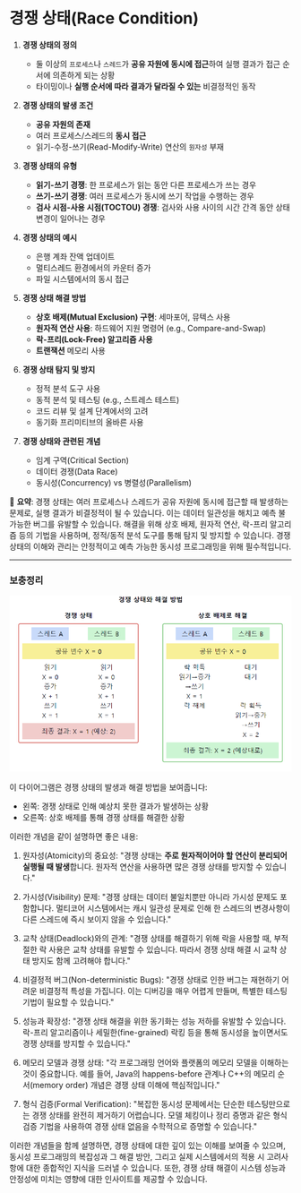 # 경쟁 상태(Race Condition)


1. **경쟁 상태의 정의**
    - 둘 이상의 `프로세스`나 `스레드`가 **공유 자원에 동시에 접근**하여 실행 결과가 접근 순서에 의존하게 되는 상황
    - 타이밍이나 **실행 순서에 따라 결과가 달라질 수 있는** 비결정적인 동작


2. **경쟁 상태의 발생 조건**
    - **공유 자원의 존재**
    - 여러 프로세스/스레드의 **동시 접근**
    - 읽기-수정-쓰기(Read-Modify-Write) 연산의 `원자성` 부재


3. **경쟁 상태의 유형**
    - **읽기-쓰기 경쟁**: 한 프로세스가 읽는 동안 다른 프로세스가 쓰는 경우
    - **쓰기-쓰기 경쟁**: 여러 프로세스가 동시에 쓰기 작업을 수행하는 경우
    - **검사 시점-사용 시점(TOCTOU) 경쟁**: 검사와 사용 사이의 시간 간격 동안 상태 변경이 일어나는 경우


4. **경쟁 상태의 예시**
    - 은행 계좌 잔액 업데이트
    - 멀티스레드 환경에서의 카운터 증가
    - 파일 시스템에서의 동시 접근


5. **경쟁 상태 해결 방법**
    - **상호 배제(Mutual Exclusion) 구현**: 세마포어, 뮤텍스 사용
    - **원자적 연산 사용**: 하드웨어 지원 명령어 (e.g., Compare-and-Swap)
    - **락-프리(Lock-Free) 알고리즘 사용**
    - **트랜잭션** 메모리 사용


6. **경쟁 상태 탐지 및 방지**
    - 정적 분석 도구 사용
    - 동적 분석 및 테스팅 (e.g., 스트레스 테스트)
    - 코드 리뷰 및 설계 단계에서의 고려
    - 동기화 프리미티브의 올바른 사용


7. **경쟁 상태와 관련된 개념**
    - 임계 구역(Critical Section)
    - 데이터 경쟁(Data Race)
    - 동시성(Concurrency) vs 병렬성(Parallelism)


📌 **요약**: 경쟁 상태는 여러 프로세스나 스레드가 공유 자원에 동시에 접근할 때 발생하는 문제로, 실행 결과가 비결정적이 될 수 있습니다. 이는 데이터 일관성을 해치고 예측 불가능한 버그를 유발할 수 있습니다. 해결을 위해 상호 배제, 원자적 연산, 락-프리 알고리즘 등의 기법을 사용하며, 정적/동적 분석 도구를 통해 탐지 및 방지할 수 있습니다. 경쟁 상태의 이해와 관리는 안정적이고 예측 가능한 동시성 프로그래밍을 위해 필수적입니다.

___
### 보충정리

![img.png](경쟁상태해결방법.png)


이 다이어그램은 경쟁 상태의 발생과 해결 방법을 보여줍니다:
- 왼쪽: 경쟁 상태로 인해 예상치 못한 결과가 발생하는 상황
- 오른쪽: 상호 배제를 통해 경쟁 상태를 해결한 상황

이러한 개념을 같이 설명하면 좋은 내용:

1. 원자성(Atomicity)의 중요성:
   "경쟁 상태는 **주로 원자적이어야 할 연산이 분리되어 실행될 때 발생**합니다. 원자적 연산을 사용하면 많은 경쟁 상태를 방지할 수 있습니다."

2. 가시성(Visibility) 문제:
   "경쟁 상태는 데이터 불일치뿐만 아니라 가시성 문제도 포함합니다. 멀티코어 시스템에서는 캐시 일관성 문제로 인해 한 스레드의 변경사항이 다른 스레드에 즉시 보이지 않을 수 있습니다."

3. 교착 상태(Deadlock)와의 관계:
   "경쟁 상태를 해결하기 위해 락을 사용할 때, 부적절한 락 사용은 교착 상태를 유발할 수 있습니다. 따라서 경쟁 상태 해결 시 교착 상태 방지도 함께 고려해야 합니다."

4. 비결정적 버그(Non-deterministic Bugs):
   "경쟁 상태로 인한 버그는 재현하기 어려운 비결정적 특성을 가집니다. 이는 디버깅을 매우 어렵게 만들며, 특별한 테스팅 기법이 필요할 수 있습니다."

5. 성능과 확장성:
   "경쟁 상태 해결을 위한 동기화는 성능 저하를 유발할 수 있습니다. 락-프리 알고리즘이나 세밀한(fine-grained) 락킹 등을 통해 동시성을 높이면서도 경쟁 상태를 방지할 수 있습니다."

6. 메모리 모델과 경쟁 상태:
   "각 프로그래밍 언어와 플랫폼의 메모리 모델을 이해하는 것이 중요합니다. 예를 들어, Java의 happens-before 관계나 C++의 메모리 순서(memory order) 개념은 경쟁 상태 이해에 핵심적입니다."

7. 형식 검증(Formal Verification):
   "복잡한 동시성 문제에서는 단순한 테스팅만으로는 경쟁 상태를 완전히 제거하기 어렵습니다. 모델 체킹이나 정리 증명과 같은 형식 검증 기법을 사용하여 경쟁 상태 없음을 수학적으로 증명할 수 있습니다."

이러한 개념들을 함께 설명하면, 경쟁 상태에 대한 깊이 있는 이해를 보여줄 수 있으며, 동시성 프로그래밍의 복잡성과 그 해결 방안, 그리고 실제 시스템에서의 적용 시 고려사항에 대한 종합적인 지식을 드러낼 수 있습니다. 또한, 경쟁 상태 해결이 시스템 성능과 안정성에 미치는 영향에 대한 인사이트를 제공할 수 있습니다.